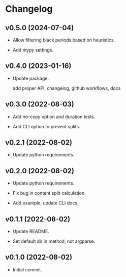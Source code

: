 # Changelog


## v0.5.0 (2024-07-04)

* Allow filtering black periods based on heuristics.

* Add mypy settings.


## v0.4.0 (2023-01-16)

* Update package.

  add proper API, changelog, github workflows, docs


## v0.3.0 (2022-08-03)

* Add no-copy option and duration tests.

* Add CLI option to prevent splits.


## v0.2.1 (2022-08-02)

* Update python requirements.


## v0.2.0 (2022-08-02)

* Update python requirements.

* Fix bug in content split calculation.

* Add example, update CLI docs.


## v0.1.1 (2022-08-02)

* Update README.

* Set default dir in method, not argparse.


## v0.1.0 (2022-08-02)

* Initial commit.


